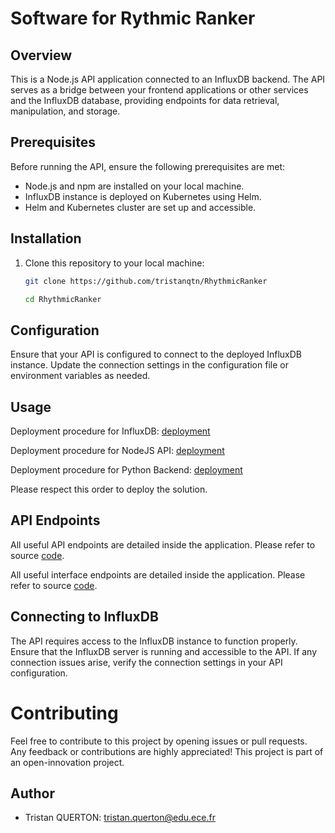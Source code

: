 # Software for Rythmic Ranker

## Overview

This is a Node.js API application connected to an InfluxDB backend. The API serves as a bridge between your frontend applications or other services and the InfluxDB database, providing endpoints for data retrieval, manipulation, and storage.

## Prerequisites

Before running the API, ensure the following prerequisites are met:

- Node.js and npm are installed on your local machine.
- InfluxDB instance is deployed on Kubernetes using Helm.
- Helm and Kubernetes cluster are set up and accessible.

## Installation

1. Clone this repository to your local machine:

   ```bash
   git clone https://github.com/tristanqtn/RhythmicRanker
   ```

   ```bash
   cd RhythmicRanker
   ```

## Configuration

Ensure that your API is configured to connect to the deployed InfluxDB instance. Update the connection settings in the configuration file or environment variables as needed.

## Usage

Deployment procedure for InfluxDB: [deployment](./infrastructure/README.md)

Deployment procedure for NodeJS API: [deployment](./api/README.md)

Deployment procedure for Python Backend: [deployment](./interface/README.md)

Please respect this order to deploy the solution.

## API Endpoints

All useful API endpoints are detailed inside the application. Please refer to source [code](./api/src/index.html).

All useful interface endpoints are detailed inside the application. Please refer to source [code](./interface/backend.py).

## Connecting to InfluxDB

The API requires access to the InfluxDB instance to function properly. Ensure that the InfluxDB server is running and accessible to the API. If any connection issues arise, verify the connection settings in your API configuration.

# Contributing

Feel free to contribute to this project by opening issues or pull requests. Any feedback or contributions are highly appreciated! This project is part of an open-innovation project.

## Author

- Tristan QUERTON: tristan.querton@edu.ece.fr
